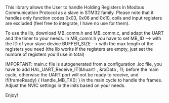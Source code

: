 This library allows the User to handle Holding Registers in Modbus Communication Protocol as a slave in STM32 family.
Please note that it handles only function codes 0x03, 0x06 and 0x10, coils and input registers are excluded (feel free to integrate, I have no use for them).

To use the lib, download MB_comm.h and MB_comm.c, and adapt the UART and the timer to your needs.
In MB_comm.h you have to set 
MB_ID --> with the ID of your slave device
BUFFER_SIZE --> with the max length of the registers you need (the lib works if the registers are empty, just set the numbre of registers you'll use in total)

IMPORTANT:
main.c file is autogenerated from a configuration .ioc file, you have to add 
HAL_UART_Receive_IT(&huart1 , &rxData , 1);
before the main cycle, otherwise the UART port will not be ready to receive, and 
if(frameReady)
{
	Handle_MB_TX();
}
in the main cycle to handle the frames.
Adjust the NVIC settings in the inits based on your needs.

Enjoy!

